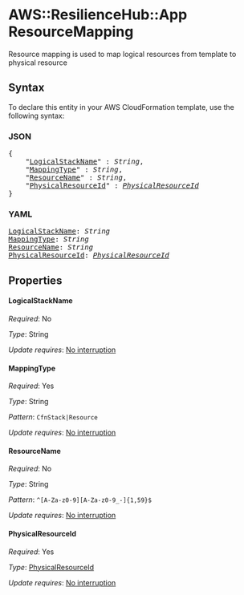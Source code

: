 # AWS::ResilienceHub::App ResourceMapping

Resource mapping is used to map logical resources from template to physical resource

## Syntax

To declare this entity in your AWS CloudFormation template, use the following syntax:

### JSON

<pre>
{
    "<a href="#logicalstackname" title="LogicalStackName">LogicalStackName</a>" : <i>String</i>,
    "<a href="#mappingtype" title="MappingType">MappingType</a>" : <i>String</i>,
    "<a href="#resourcename" title="ResourceName">ResourceName</a>" : <i>String</i>,
    "<a href="#physicalresourceid" title="PhysicalResourceId">PhysicalResourceId</a>" : <i><a href="physicalresourceid.md">PhysicalResourceId</a></i>
}
</pre>

### YAML

<pre>
<a href="#logicalstackname" title="LogicalStackName">LogicalStackName</a>: <i>String</i>
<a href="#mappingtype" title="MappingType">MappingType</a>: <i>String</i>
<a href="#resourcename" title="ResourceName">ResourceName</a>: <i>String</i>
<a href="#physicalresourceid" title="PhysicalResourceId">PhysicalResourceId</a>: <i><a href="physicalresourceid.md">PhysicalResourceId</a></i>
</pre>

## Properties

#### LogicalStackName

_Required_: No

_Type_: String

_Update requires_: [No interruption](https://docs.aws.amazon.com/AWSCloudFormation/latest/UserGuide/using-cfn-updating-stacks-update-behaviors.html#update-no-interrupt)

#### MappingType

_Required_: Yes

_Type_: String

_Pattern_: <code>CfnStack|Resource</code>

_Update requires_: [No interruption](https://docs.aws.amazon.com/AWSCloudFormation/latest/UserGuide/using-cfn-updating-stacks-update-behaviors.html#update-no-interrupt)

#### ResourceName

_Required_: No

_Type_: String

_Pattern_: <code>^[A-Za-z0-9][A-Za-z0-9_\-]{1,59}$</code>

_Update requires_: [No interruption](https://docs.aws.amazon.com/AWSCloudFormation/latest/UserGuide/using-cfn-updating-stacks-update-behaviors.html#update-no-interrupt)

#### PhysicalResourceId

_Required_: Yes

_Type_: <a href="physicalresourceid.md">PhysicalResourceId</a>

_Update requires_: [No interruption](https://docs.aws.amazon.com/AWSCloudFormation/latest/UserGuide/using-cfn-updating-stacks-update-behaviors.html#update-no-interrupt)
